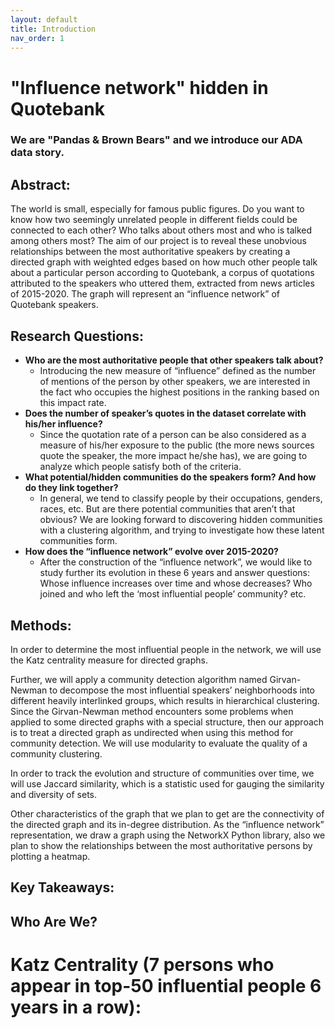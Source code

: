 ```yaml
---
layout: default
title: Introduction
nav_order: 1
---
```


# "Influence network" hidden in Quotebank
###    We are "Pandas & Brown Bears" and we introduce our ADA data story.
## Abstract:
The world is small, especially for famous public figures. Do you want to know how two seemingly unrelated people in different fields could be connected to each other? Who talks about others most and who is talked among others most?  The aim of our project is to reveal these unobvious relationships between the most authoritative speakers by creating a directed graph with weighted edges based on how much other people talk about a particular person according to Quotebank, a corpus of quotations attributed to the speakers who uttered them, extracted from news articles of 2015-2020. The graph will represent an “influence network” of Quotebank speakers. 

## Research Questions:
* **Who are the most authoritative people that other speakers talk about?** 
    - Introducing the new measure of “influence” defined as the number of mentions of the person by other speakers, we are interested in the fact who occupies the highest positions in the ranking based on this impact rate. 
* **Does the number of speaker’s quotes in the dataset correlate with his/her influence?**
    - Since the quotation rate of a person can be also considered as a measure of his/her exposure to the public (the more news sources quote the speaker, the more impact he/she has), we are going to analyze which people satisfy both of the criteria.
* **What potential/hidden communities do the speakers form? And how do they link together?**
    - In general, we tend to classify people by their occupations, genders, races, etc. But are there potential communities that aren’t that obvious? We are looking forward to discovering hidden communities with a clustering algorithm, and trying to investigate how these latent communities form.
* **How does the “influence network” evolve over 2015-2020?**
    - After the construction of the “influence network”, we would like to study further its evolution in these 6 years and answer questions: Whose influence increases over time and whose decreases? Who joined and who left the ‘most influential people’ community? etc.
 
## Methods:
In order to determine the most influential people in the network, we will use the Katz centrality measure for directed graphs.

Further, we will apply a community detection algorithm named Girvan-Newman to decompose the most influential speakers’ neighborhoods into different heavily interlinked groups, which results in hierarchical clustering. Since the Girvan-Newman method encounters some problems when applied to some directed graphs with a special structure, then our approach is to treat a directed graph as undirected when using this method for community detection. We will use modularity to evaluate the quality of a community clustering.

In order to track the evolution and structure of communities over time, we will use Jaccard similarity, which is a statistic used for gauging the similarity and diversity of sets.

Other characteristics of the graph that we plan to get are the connectivity of the directed graph and its in-degree distribution. As the “influence network” representation, we draw a graph using the NetworkX Python library, also we plan to show the relationships between the most authoritative persons by plotting a heatmap.

## Key Takeaways:

## Who Are We?
<div class="flourish-embed flourish-bar-chart-race" data-src="visualisation/8154330"><script src="https://public.flourish.studio/resources/embed.js"></script></div>

# Katz Centrality (7 persons who appear in top-50 influential people 6 years in a row):
<div class="flourish-embed flourish-chart" data-src="visualisation/8140221"><script src="https://public.flourish.studio/resources/embed.js"></script></div> 
